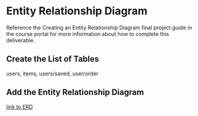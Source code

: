 # Entity Relationship Diagram

Reference the Creating an Entity Relationship Diagram final project guide in the course portal for more information about how to complete this deliverable.

## Create the List of Tables

users, items, users/saved, user/order

## Add the Entity Relationship Diagram

<a href="erd.pdf">link to ERD</a>
